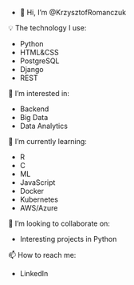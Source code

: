 - 👋 Hi, I’m @KrzysztofRomanczuk

💡 The technology I use: 
- Python 
- HTML&CSS
- PostgreSQL
- Django
- REST

👀 I’m interested in:
- Backend 
- Big Data
- Data Analytics

🌱 I’m currently learning: 
- R
- C
- ML
- JavaScript
- Docker
- Kubernetes
- AWS/Azure

💞️ I’m looking to collaborate on:
- Interesting projects in Python

📫 How to reach me:
- LinkedIn

<!---
KrzysztofRomanczuk/KrzysztofRomanczuk is a ✨ special ✨ repository because its `README.md` (this file) appears on your GitHub profile.
You can click the Preview link to take a look at your changes.
--->
